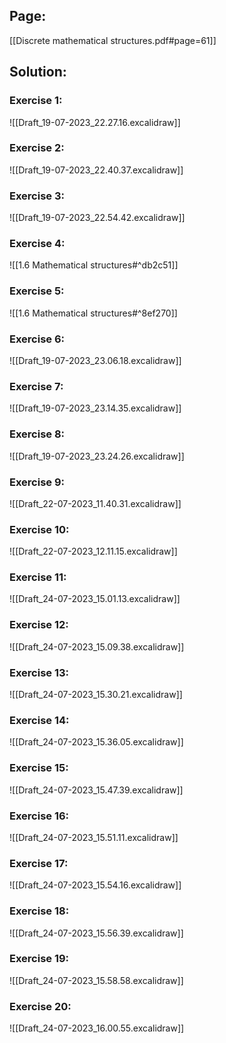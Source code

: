 ## Page:
[[Discrete mathematical structures.pdf#page=61]]

## Solution:

### Exercise 1:
![[Draft_19-07-2023_22.27.16.excalidraw]]

### Exercise 2:
![[Draft_19-07-2023_22.40.37.excalidraw]]

### Exercise 3:
![[Draft_19-07-2023_22.54.42.excalidraw]]

### Exercise 4:
![[1.6 Mathematical structures#^db2c51]]

### Exercise 5:
![[1.6 Mathematical structures#^8ef270]]

### Exercise 6:
![[Draft_19-07-2023_23.06.18.excalidraw]]

### Exercise 7:
![[Draft_19-07-2023_23.14.35.excalidraw]]

### Exercise 8:
![[Draft_19-07-2023_23.24.26.excalidraw]]

### Exercise 9:
![[Draft_22-07-2023_11.40.31.excalidraw]]

### Exercise 10:
![[Draft_22-07-2023_12.11.15.excalidraw]]

### Exercise 11:
![[Draft_24-07-2023_15.01.13.excalidraw]]

### Exercise 12:
![[Draft_24-07-2023_15.09.38.excalidraw]]

### Exercise 13:
![[Draft_24-07-2023_15.30.21.excalidraw]]

### Exercise 14:
![[Draft_24-07-2023_15.36.05.excalidraw]]

### Exercise 15:
![[Draft_24-07-2023_15.47.39.excalidraw]]

### Exercise 16:
![[Draft_24-07-2023_15.51.11.excalidraw]]

### Exercise 17:
![[Draft_24-07-2023_15.54.16.excalidraw]]

### Exercise 18:
![[Draft_24-07-2023_15.56.39.excalidraw]]

### Exercise 19:
![[Draft_24-07-2023_15.58.58.excalidraw]]

### Exercise 20:
![[Draft_24-07-2023_16.00.55.excalidraw]]
